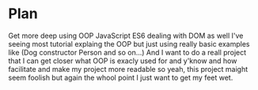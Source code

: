 # Plan
Get more deep using OOP JavaScript ES6 dealing with DOM as well
I've seeing most tutorial explaing the OOP but just using really basic examples like (Dog constructor Person and so on...)
And I want to do a reall project that I can get closer what OOP is exacly used for and y'know and how facilitate and make my project more readable
so yeah, this project maight seem foolish but again the whool point I just want to get my feet wet.
